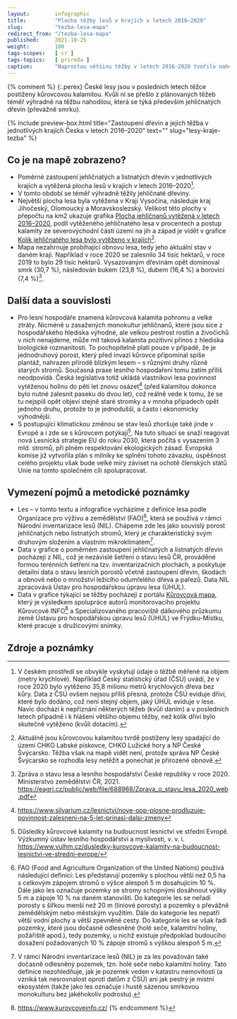 ```yaml
---
layout:        infographic
title:         "Plocha těžby lesů v krajích v letech 2016–2020"
slug:          "tezba-lesa-mapa"
redirect_from: "/tezba-lesa-mapa"
published:     2021-10-25
weight:        100
tags-scopes:   [ cr ]
tags-topics:   [ priroda ]
caption:       "Naprostou většinu těžby v letech 2016–2020 tvořila nahodilá těžba, která je převážně spojena s kůrovcovou kalamitou. Těžil se hlavně smrk a nejvíce postižen byl Kraj Vysočina a Olomoucký a Moravskoslezský kraj."
---
```


{% comment %}
{:.perex}
České lesy jsou v posledních letech těžce postiženy kůrovcovou kalamitou. Kvůli ní se přešlo z plánovaných těžeb téměř výhradně na těžbu nahodilou, která se týká především jehličnatých dřevin (převážně smrku). 

{% include preview-box.html
    title="Zastoupení dřevin a jejich těžba v jednotlivých krajích Česka v letech 2016–2020"
    text=""
    slug="lesy-kraje-tezba"
%}

## Co je na mapě zobrazeno?
- Poměrné zastoupení jehličnatých a listnatých dřevin v jednotlivých krajích a vytěžená plocha lesů v krajích v letech 2016–2020[^1]. 
- V tomto období se téměř výhradně těžily jehličnaté dřeviny. 
- Největší plocha lesa byla vytěžena v Kraji Vysočina, následuje kraj Jihočeský, Olomoucký a Moravskoslezský. Velikost této plochy v přepočtu na km2 ukazuje grafika [Plocha jehličnanů vytěžená v letech 2016–2020](https://faktaoklimatu.cz/infografiky/tezba-lesa-plocha), podíl vytěženého jehličnatého lesa v procentech a postup kalamity ze severovýchodní části území na jih a západ je vidět v grafice [Kolik jehličnatého lesa bylo vytěženo v krajích](https://faktaoklimatu.cz/infografiky/tezba-lesa-vyvoj)[^2].
- Mapa nezahrnuje probíhající obnovu lesa, tedy jeho aktuální stav v daném kraji. Například v roce 2020 se zalesnilo 34 tisíc hektarů, v roce 2019 to bylo 29 tisíc hektarů.  Vysazovaným dřevinám opět dominoval smrk (30,7 %), následován bukem (23,8 %), dubem (16,4 %) a borovicí (7,4 %)[^3].

## Další data a souvislosti
- Pro lesní hospodáře znamená kůrovcová kalamita pohromu a velké ztráty. Nicméně u zasažených monokultur jehličnanů, které jsou sice z hospodářského hlediska výhodné, ale velkou pestrost rostlin a živočichů v nich nenajdeme, může mít taková kalamita pozitivní přínos z hlediska biologické rozmanitosti. To pochopitelně platí pouze v případě, že je jednodruhový porost, který před invazí kůrovce připomínal spíše plantáž, nahrazen přírodě blízkým lesem – s různými druhy různě starých stromů. Současná praxe lesního hospodaření tomu zatím příliš neodpovídá. Česká legislativa totiž ukládá vlastníkovi lesa povinnost vytěženou holinu do pěti let znovu osázet[^5] (před kalamitou dokonce bylo nutné zalesnit paseku do dvou let), což reálně vede k tomu, že se tu nejspíš opět objeví stejně staré stromky a v mnoha případech opět jednoho druhu, protože to je jednodušší, a často i ekonomicky výhodnější.  
- S postupující klimatickou změnou se stav lesů zhoršuje také jinde v Evropě a i zde se s kůrovcem potýkají[^6]. Na tuto situaci se snaží reagovat nová Lesnická strategie EU do roku 2030, která počítá s vysazením 3 mld. stromů, při plném respektování ekologických zásad. Evropská komise již vytvořila plán s milníky ke splnění tohoto závazku, úspěšnost celého projektu však bude velké míry záviset na ochotě členských států Unie na tomto společném cíli spolupracovat.

## Vymezení pojmů a metodické poznámky
- Les – v tomto textu a infografice vycházíme z definice lesa podle Organizace pro výživu a zemědělství (FAO)[^10], která se používá v rámci Národní inventarizace lesů (NIL). Chápeme zde les jako souvislý porost jehličnatých nebo listnatých stromů, který je charakteristický svým druhovým složením a vlastním mikroklimatem[^11].
- Data v grafice o poměrném zastoupení jehličnatých a listnatých dřevin pocházejí z NIL, což je nezávislé šetření o stavu lesů ČR, prováděné formou terénních šetření na tzv. inventarizačních plochách, a poskytuje detailní data o stavu lesních porostů včetně zastoupení dřevin, škodách a obnově nebo o množství ležícího odumřelého dřeva a pařezů. Data NIL zpracovává Ústav pro hospodářskou úpravu lesa (ÚHÚL).
- Data v grafice týkající se těžby pocházejí z portálu [Kůrovcová mapa](https://www.kurovcovamapa.cz/), který je výsledkem spolupráce autorů monitorovacího projektu Kůrovcové INFO[^12] a Specializovaného pracoviště dálkového průzkumu země Ústavu pro hospodářskou úpravu lesů (ÚHÚL) ve Frýdku-Místku, které pracuje s družicovými snímky.

## Zdroje a poznámky

[^1]: V českém prostředí se obvykle vyskytují údaje o těžbě měřené na objem (metry krychlové). Například Český statistický úřad (ČSÚ) uvádí, že v roce 2020 bylo vytěženo 35,8 milionu metrů krychlových dřeva bez kůry. Data z ČSÚ ovšem nejsou příliš přesná, protože ČSÚ eviduje dříví, které bylo dodáno, což není stejný objem, jaký ÚHÚL eviduje v lese. Navíc dochází k nepřiznání některých těžeb (kvůli daním) a v posledních letech případně i k hlášení většího objemu těžby, než kolik dříví bylo skutečně vytěženo (kvůli dotacím).

[^2]: Aktuálně jsou kůrovcovou kalamitou tvrdě postiženy lesy spadající do území CHKO Labské pískovce, CHKO Lužické hory a NP České Švýcarsko. Těžba však na mapě vidět není, protože správa NP České Švýcarsko se rozhodla lesy netěžit a ponechat je přirozené obnově.

[^3]: Zpráva o stavu lesa a lesního hospodářství České republiky v roce 2020. Ministerstvo zemědělství ČR, 2021. https://eagri.cz/public/web/file/688968/Zprava_o_stavu_lesa_2020_web.pdf

[^5]: https://www.silvarium.cz/lesnictvi/nove-oop-plosne-prodluzuje-povinnost-zalesneni-na-5-let-prinasi-dalsi-zmeny 

[^6]: Důsledky kůrovcové kalamity na budoucnost lesnictví ve střední Evropě. Výzkumný ústav lesního hospodářství a myslivosti, v. v. i.  https://www.vulhm.cz/dusledky-kurovcove-kalamity-na-budoucnost-lesnictvi-ve-stredni-evrope/

[^10]: FAO (Food and Agriculture Organization of the United Nations) používá následující definici: Les představují pozemky s plochou větší než 0,5 ha s celkovým zápojem stromů o výšce alespoň 5 m dosahujícím 10 %. Dále jako les označuje pozemky se stromy schopnými dosáhnout výšky 5 m a zápoje 10 % na daném stanovišti. Do kategorie les se neřadí porosty s šířkou menší než 20 m (liniové porosty) a pozemky s převážně zemědělským nebo městským využitím. Dále do kategorie les nepatří větší vodní plochy a větší zpevněné cesty. Do kategorie les se však řadí pozemky, které jsou dočasně odlesněné (holé seče, kalamitní holiny, požářiště apod.), tedy pozemky, u nichž existuje předpoklad budoucího dosažení požadovaných 10 % zápoje stromů s výškou alespoň 5 m.

[^11]: V rámci Národní inventarizace lesů (NIL) je za les považován také dočasně odlesněný pozemek, tzn. holé seče nebo kalamitní holiny. Tato definice nezohledňuje, jak je pozemek veden v katastru nemovitostí (a vzniká tak nesrovnalost oproti datům z ČSÚ) ani jak pestrý je místní ekosystém (takže jako les označuje i hustě sázenou smrkovou monokulturu bez jakéhokoliv podrostu).

[^12]: https://www.kurovcoveinfo.cz/ 
{% endcomment %}
